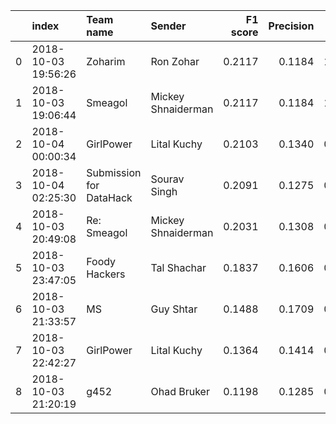 |    | index               | Team name               | Sender             |   F1 score |   Precision |   Recall |
|---:|:--------------------|:------------------------|:-------------------|-----------:|------------:|---------:|
|  0 | 2018-10-03 19:56:26 | Zoharim                 | Ron Zohar          |     0.2117 |      0.1184 |   1.0000 |
|  1 | 2018-10-03 19:06:44 | Smeagol                 | Mickey Shnaiderman |     0.2117 |      0.1184 |   1.0000 |
|  2 | 2018-10-04 00:00:34 | GirlPower               | Lital Kuchy        |     0.2103 |      0.1340 |   0.4878 |
|  3 | 2018-10-04 02:25:30 | Submission for DataHack | Sourav Singh       |     0.2091 |      0.1275 |   0.5805 |
|  4 | 2018-10-03 20:49:08 | Re: Smeagol             | Mickey Shnaiderman |     0.2031 |      0.1308 |   0.4537 |
|  5 | 2018-10-03 23:47:05 | Foody Hackers           | Tal Shachar        |     0.1837 |      0.1606 |   0.2146 |
|  6 | 2018-10-03 21:33:57 | MS                      | Guy Shtar          |     0.1488 |      0.1709 |   0.1317 |
|  7 | 2018-10-03 22:42:27 | GirlPower               | Lital Kuchy        |     0.1364 |      0.1414 |   0.1317 |
|  8 | 2018-10-03 21:20:19 | g452                    | Ohad Bruker        |     0.1198 |      0.1285 |   0.1122 |